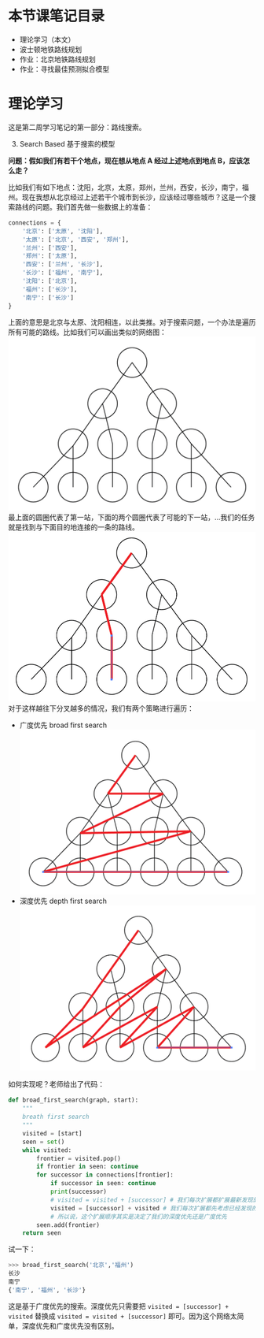 

# 本节课笔记目录

- 理论学习（本文）
- 波士顿地铁路线规划
- 作业：北京地铁路线规划
- 作业：寻找最佳预测拟合模型

# 理论学习

这是第二周学习笔记的第一部分：路线搜索。

3. Search Based 基于搜索的模型

**问题：假如我们有若干个地点，现在想从地点 A 经过上述地点到地点 B，应该怎么走？**

比如我们有如下地点：沈阳，北京，太原，郑州，兰州，西安，长沙，南宁，福州。现在我想从北京经过上述若干个城市到长沙，应该经过哪些城市？这是一个搜索路线的问题。我们首先做一些数据上的准备：
```python
connections = {
    '北京': ['太原', '沈阳'],
    '太原': ['北京', '西安', '郑州'],
    '兰州': ['西安'],
    '郑州': ['太原'],
    '西安': ['兰州', '长沙'],
    '长沙': ['福州', '南宁'],
    '沈阳': ['北京'],
    '福州': ['长沙'],
    '南宁': ['长沙']
}
```
上面的意思是北京与太原、沈阳相连，以此类推。对于搜索问题，一个办法是遍历所有可能的路线。比如我们可以画出类似的网络图：
![](pics/route_map.png)
最上面的圆圈代表了第一站，下面的两个圆圈代表了可能的下一站，...我们的任务就是找到与下面目的地连接的一条的路线。
![](pics/route.png)
对于这样越往下分叉越多的情况，我们有两个策略进行遍历：
- 广度优先 broad first search
![](pics/broad_first.png)
- 深度优先 depth first search
![](pics/depth_first.png)

如何实现呢？老师给出了代码：
```python
def broad_first_search(graph, start):
    """
    breath first search
    """
    visited = [start]
    seen = set()
    while visited:
        frontier = visited.pop()
        if frontier in seen: continue
        for successor in connections[frontier]:
            if successor in seen: continue
            print(successor)
            # visited = visited + [successor] # 我们每次扩展都扩展最新发现的点 -> depth first
            visited = [successor] + visited # 我们每次扩展都先考虑已经发现的老的点 -> breath first
            # 所以说，这个扩展顺序其实是决定了我们的深度优先还是广度优先
        seen.add(frontier)
    return seen
```
试一下：
```python
>>> broad_first_search('北京','福州')
长沙
南宁
{'南宁', '福州', '长沙'}
```
这是基于广度优先的搜索。深度优先只需要把 `visited = [successor] + visited`  替换成 `visited = visited + [successor]` 即可。因为这个网络太简单，深度优先和广度优先没有区别。
